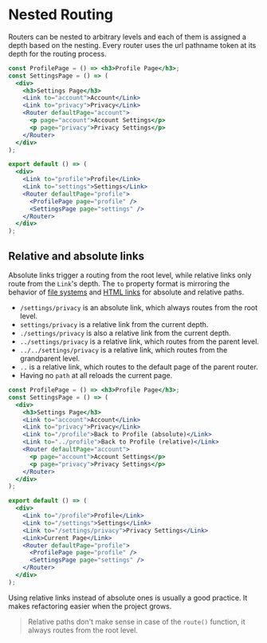 # Nested Routing

Routers can be nested to arbitrary levels and each of them is assigned a depth based on the nesting. Every router uses the url pathname token at its depth for the routing process.

```jsx
const ProfilePage = () => <h3>Profile Page</h3>;
const SettingsPage = () => (
  <div>
    <h3>Settings Page</h3>
    <Link to="account">Account</Link>
    <Link to="privacy">Privacy</Link>
    <Router defaultPage="account">
      <p page="account">Account Settings</p>
      <p page="privacy">Privacy Settings</p>
    </Router>
  </div>
);

export default () => (
  <div>
    <Link to="profile">Profile</Link>
    <Link to="settings">Settings</Link>
    <Router defaultPage="profile">
      <ProfilePage page="profile" />
      <SettingsPage page="settings" />
    </Router>
  </div>
);
```

<div id="nested-demo"></div>

## Relative and absolute links

Absolute links trigger a routing from the root level, while relative links only route from the `Link`'s depth. The `to` property format is mirroring the behavior of [file systems](http://teaching.idallen.com/cst8207/12f/notes/160_pathnames.html) and [HTML links](https://www.w3schools.com/html/html_filepaths.asp) for absolute and relative paths.

- `/settings/privacy` is an absolute link, which always routes from the root level.
- `settings/privacy` is a relative link from the current depth.
- `./settings/privacy` is also a relative link from the current depth.
- `../settings/privacy` is a relative link, which routes from the parent level.
- `../../settings/privacy` is a relative link, which routes from the grandparent level.
- `..` is a relative link, which routes to the default page of the parent router.
- Having no `path` at all reloads the current page.

```jsx
const ProfilePage = () => <h3>Profile Page</h3>;
const SettingsPage = () => (
  <div>
    <h3>Settings Page</h3>
    <Link to="account">Account</Link>
    <Link to="privacy">Privacy</Link>
    <Link to="/profile">Back to Profile (absolute)</Link>
    <Link to="../profile">Back to Profile (relative)</Link>
    <Router defaultPage="account">
      <p page="account">Account Settings</p>
      <p page="privacy">Privacy Settings</p>
    </Router>
  </div>
);

export default () => (
  <div>
    <Link to="/profile">Profile</Link>
    <Link to="/settings">Settings</Link>
    <Link to="/settings/privacy">Privacy Settings</Link>
    <Link>Current Page</Link>
    <Router defaultPage="profile">
      <ProfilePage page="profile" />
      <SettingsPage page="settings" />
    </Router>
  </div>
);
```

<div id="relative-demo"></div>

Using relative links instead of absolute ones is usually a good practice. It makes refactoring easier when the project grows.

> Relative paths don't make sense in case of the `route()` function, it always routes from the root level.
